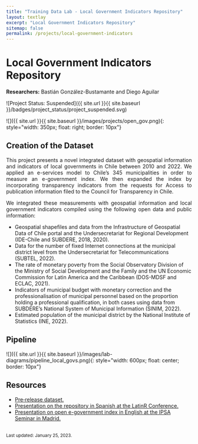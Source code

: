 ```yaml
---
title: "Training Data Lab - Local Government Indicators Repository"
layout: textlay
excerpt: "Local Government Indicators Repository"
sitemap: false
permalink: /projects/local-government-indicators
---
```


# Local Government Indicators Repository

**Researchers:** Bastián González-Bustamante and Diego Aguilar

![Project Status: Suspended]({{ site.url }}{{ site.baseurl }}/badges/project_status/project_suspended.svg)

![]({{ site.url }}{{ site.baseurl }}/images/projects/open_gov.png){: style="width: 350px; float: right; border: 10px"}

## Creation of the Dataset

<p align="justify">This project presents a novel integrated dataset with geospatial information and indicators of local governments in Chile between 2010 and 2022. We applied an e-services model to Chile’s 345 municipalities in order to measure an e-government index. We then expanded the index by incorporating transparency indicators from the requests for Access to publication information filed to the Council for Transparency in Chile.</p>

<p align="justify"> We integrated these measurements with geospatial information and local government indicators compiled using the following open data and public information:</p>

<ul>
<li>Geospatial shapefiles and data from the Infrastructure of Geospatial Data of Chile portal and the Undersecretariat for Regional Development (IDE-Chile and SUBDERE, 2018, 2020).</li>
<li>Data for the number of fixed Internet connections at the municipal district level from the Undersecretariat for Telecommunications (SUBTEL, 2022).</li>
<li>The rate of monetary poverty from the Social Observatory Division of the Ministry of Social Development and the Family and the UN Economic Commission for Latin America and the Caribbean (DOS-MDSF and ECLAC, 2021).</li>
<li>Indicators of municipal budget with monetary correction and the professionalisation of municipal personnel based on the proportion holding a professional qualification, in both cases using data from SUBDERE’s National System of Municipal Information (SINIM, 2022).</li>
<li>Estimated population of the municipal district by the National Institute of Statistics (INE, 2022).</li>
</ul>

## Pipeline

![]({{ site.url }}{{ site.baseurl }}/images/lab-diagrams/pipeline_local_govs.png){: style="width: 600px; float: center; border: 10px"}

## Resources

<ul>
<li><a href="https://doi.org/10.5281/zenodo.7568387" target="_blank">Pre‑release dataset.</a></li>
<li><a href="https://youtu.be/AmUQnQbKabQ" target="_blank">Presentation on the repository in Spanish at the LatinR Conference.</a></li>
<li><a href="https://youtu.be/BL9qaoqbdWk" target="_blank">Presentation on open e-government index in English at the IPSA Seminar in Madrid.</a></li>
</ul>
<br />
<small>Last updated: January 25, 2023.</small>
